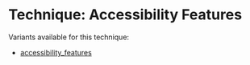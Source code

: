 # Technique: Accessibility Features

Variants available for this technique:

* [accessibility_features](variants/accessibility_features.md)
